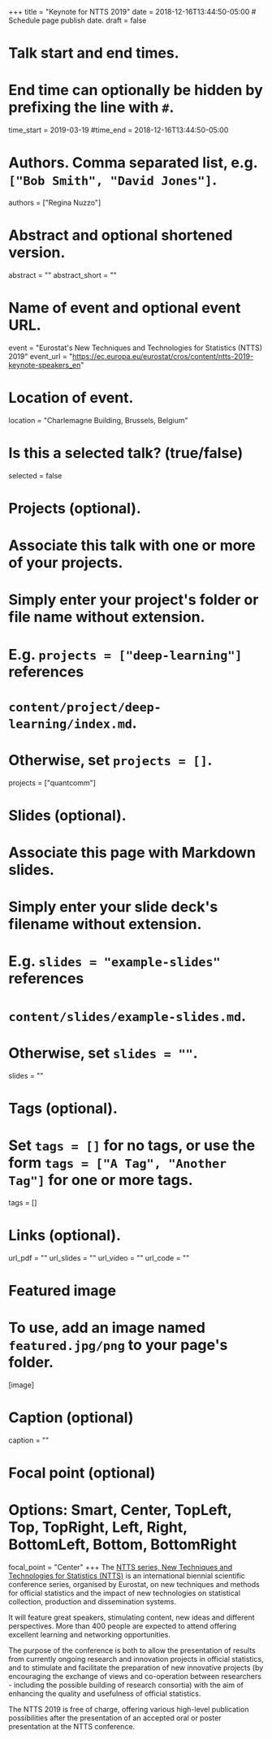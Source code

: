 +++
title = "Keynote for NTTS 2019"
date = 2018-12-16T13:44:50-05:00  # Schedule page publish date.
draft = false

# Talk start and end times.
#   End time can optionally be hidden by prefixing the line with `#`.
time_start = 2019-03-19
#time_end = 2018-12-16T13:44:50-05:00

# Authors. Comma separated list, e.g. `["Bob Smith", "David Jones"]`.
authors = ["Regina Nuzzo"]

# Abstract and optional shortened version.
abstract = ""
abstract_short = ""

# Name of event and optional event URL.
event = "Eurostat's New Techniques and Technologies for Statistics (NTTS) 2019"
event_url = "https://ec.europa.eu/eurostat/cros/content/ntts-2019-keynote-speakers_en"

# Location of event.
location = "Charlemagne Building, Brussels, Belgium"

# Is this a selected talk? (true/false)
selected = false

# Projects (optional).
#   Associate this talk with one or more of your projects.
#   Simply enter your project's folder or file name without extension.
#   E.g. `projects = ["deep-learning"]` references
#   `content/project/deep-learning/index.md`.
#   Otherwise, set `projects = []`.
projects = ["quantcomm"]

# Slides (optional).
#   Associate this page with Markdown slides.
#   Simply enter your slide deck's filename without extension.
#   E.g. `slides = "example-slides"` references
#   `content/slides/example-slides.md`.
#   Otherwise, set `slides = ""`.
slides = ""

# Tags (optional).
#   Set `tags = []` for no tags, or use the form `tags = ["A Tag", "Another Tag"]` for one or more tags.
tags = []

# Links (optional).
url_pdf = ""
url_slides = ""
url_video = ""
url_code = ""

# Featured image
# To use, add an image named `featured.jpg/png` to your page's folder.
[image]
  # Caption (optional)
  caption = ""

  # Focal point (optional)
  # Options: Smart, Center, TopLeft, Top, TopRight, Left, Right, BottomLeft, Bottom, BottomRight
  focal_point = "Center"
+++
The [NTTS series, New Techniques and Technologies for Statistics (NTTS)](https://ec.europa.eu/eurostat/cros/NTTS2019_en) is an international biennial scientific conference series, organised by Eurostat, on new techniques and methods for official statistics and the impact of new technologies on statistical collection, production and dissemination systems.

It will feature great speakers, stimulating content, new ideas and different perspectives. More than 400 people are expected to attend offering excellent learning and networking opportunities.

The purpose of the conference is both to allow the presentation of results from currently ongoing research and innovation projects in official statistics, and to stimulate and facilitate the preparation of new innovative projects (by encouraging the exchange of views and co-operation between researchers - including the possible building of research consortia) with the aim of enhancing the quality and usefulness of official statistics.

The NTTS 2019 is free of charge, offering various high-level publication possibilities after the presentation of an accepted oral or poster presentation at the NTTS conference.
